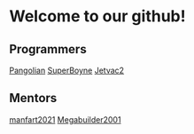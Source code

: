 # Welcome to our github!

## Programmers
[Pangolian](https://github.com/Pangolian/)
[SuperBoyne](https://github.com/SuperBoyne/)
[Jetvac2](https://github.com/Jetvac2/)

## Mentors
[manfart2021](https://github.com/manfart2021/)
[Megabuilder2001](https://github.com/Megabuilder2001/)

<!--

**Here are some ideas to get you started:**

🙋‍♀️ A short introduction - what is your organization all about?
🌈 Contribution guidelines - how can the community get involved?
👩‍💻 Useful resources - where can the community find your docs? Is there anything else the community should know?
🍿 Fun facts - what does your team eat for breakfast?
🧙 Remember, you can do mighty things with the power of [Markdown](https://docs.github.com/github/writing-on-github/getting-started-with-writing-and-formatting-on-github/basic-writing-and-formatting-syntax)
-->
